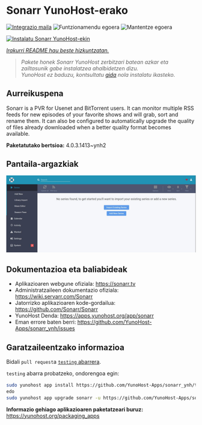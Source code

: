 <!--
Ohart ongi: README hau automatikoki sortu da <https://github.com/YunoHost/apps/tree/master/tools/readme_generator>ri esker
EZ editatu eskuz.
-->

# Sonarr YunoHost-erako

[![Integrazio maila](https://dash.yunohost.org/integration/sonarr.svg)](https://dash.yunohost.org/appci/app/sonarr) ![Funtzionamendu egoera](https://ci-apps.yunohost.org/ci/badges/sonarr.status.svg) ![Mantentze egoera](https://ci-apps.yunohost.org/ci/badges/sonarr.maintain.svg)

[![Instalatu Sonarr YunoHost-ekin](https://install-app.yunohost.org/install-with-yunohost.svg)](https://install-app.yunohost.org/?app=sonarr)

*[Irakurri README hau beste hizkuntzatan.](./ALL_README.md)*

> *Pakete honek Sonarr YunoHost zerbitzari batean azkar eta zailtasunik gabe instalatzea ahalbidetzen dizu.*  
> *YunoHost ez baduzu, kontsultatu [gida](https://yunohost.org/install) nola instalatu ikasteko.*

## Aurreikuspena

Sonarr is a PVR for Usenet and BitTorrent users. It can monitor multiple RSS feeds for new episodes of your favorite shows and will grab, sort and rename them. It can also be configured to automatically upgrade the quality of files already downloaded when a better quality format becomes available.


**Paketatutako bertsioa:** 4.0.3.1413~ynh2

## Pantaila-argazkiak

![Sonarr(r)en pantaila-argazkia](./doc/screenshots/screenshot.jpg)

## Dokumentazioa eta baliabideak

- Aplikazioaren webgune ofiziala: <https://sonarr.tv>
- Administratzaileen dokumentazio ofiziala: <https://wiki.servarr.com/Sonarr>
- Jatorrizko aplikazioaren kode-gordailua: <https://github.com/Sonarr/Sonarr>
- YunoHost Denda: <https://apps.yunohost.org/app/sonarr>
- Eman errore baten berri: <https://github.com/YunoHost-Apps/sonarr_ynh/issues>

## Garatzaileentzako informazioa

Bidali `pull request`a [`testing` abarrera](https://github.com/YunoHost-Apps/sonarr_ynh/tree/testing).

`testing` abarra probatzeko, ondorengoa egin:

```bash
sudo yunohost app install https://github.com/YunoHost-Apps/sonarr_ynh/tree/testing --debug
edo
sudo yunohost app upgrade sonarr -u https://github.com/YunoHost-Apps/sonarr_ynh/tree/testing --debug
```

**Informazio gehiago aplikazioaren paketatzeari buruz:** <https://yunohost.org/packaging_apps>
